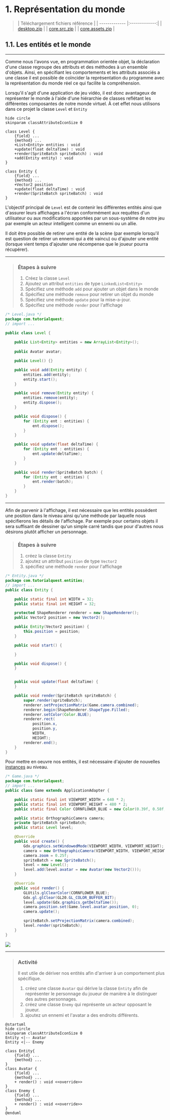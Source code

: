 # 1. Représentation du monde
> | Téléchargement fichiers référence |
> | ------------- |:-------------:|
> | <a href="./resources/part-initial/desktop.zip" download>desktop.zip</a> |
> | <a href="./resources/part-initial/core.src.zip" download>core.src.zip</a> |
> | <a href="./resources/part-initial/core.assets.zip" download>core.assets.zip</a> |

## 1.1. Les entités et le monde
---
Comme nous l'avons vue, en programmation orientée objet, la déclaration d'une classe regroupe des attributs et des méthodes à un ensemble d'objets. Ainsi, en spécifiant les comportements et les attributs associés a une classe il est possible de coïncider la représentation du programme avec la représentation du monde réel ce qui facilite la compréhension.

Lorsqu'il s'agit d'une application de jeu vidéo, il est donc avantageux de représenter le monde à l'aide d'une hiérarchie de classes reflétant les différentes composantes de notre monde virtuel. À cet effet nous utilisons dans ce projet la classe `Level` et `Entity`

```plantuml
hide circle
skinparam classAttributeIconSize 0

class Level {
    {field} ...
    {method} ...
    +List<Entity> entities : void
    +update(float deltaTime) : void
    +render(SpriteBatch spriteBatch) : void
    +add(Entity entity) : void
}

class Entity {
    {field} ...
    {method} ...
    +Vector2 position
    +update(float deltaTime) : void
    +render(SpriteBatch spriteBatch) : void
}
```
L'objectif principal de `Level` est de contenir les différentes entités ainsi que d'assurer leurs affichages a l'écran conformément aux requêtes d'un utilisateur ou aux modifications apportées par un sous-système de notre jeu par exemple un acteur intelligent comme un ennemi ou un allie.

Il doit être possible de retirer une entité de la scène (par exemple lorsqu'il est question de retirer un ennemi qui a été vaincu) ou d'ajouter une entité (lorsque vient temps d'ajouter une récompense que le joueur pourra récupérer).

---
> ### Étapes à suivre
> 1. Créez la classe `Level`
> 2. Ajoutez un attribut `entities` de type `LinkedList<Entity>`
> 3. Spécifiez une méthode `add` pour ajouter un objet dans le monde
> 4. Spécifiez une méthode `remove` pour retirer un objet du monde
> 5. Spécifiez une méthode `update` pour la mise-a-jour.
> 6. Spécifiez une méthode `render` pour l'affichage

```java
/* Level.java */
package com.tutorialquest;
// import ...

public class Level {
    
    public List<Entity> entities = new ArrayList<Entity>();
    
    public Avatar avatar;

    public Level() {}

    public void add(Entity entity) {
        entities.add(entity);
        entity.start();
    }

    public void remove(Entity entity) {
        entities.remove(entity);
        entity.dispose();
    }

    public void dispose() {
        for (Entity ent : entities) {
            ent.dispose();
        }
    }

    public void update(float deltaTime) {
        for (Entity ent : entities) {
            ent.update(deltaTime);
        }
    }

    public void render(SpriteBatch batch) {
        for (Entity ent : entities) {
            ent.render(batch);
        }
    }
}


```
---
Afin de parvenir à l'affichage, il est nécessaire que les entités possèdent une position dans le niveau ainsi qu'une méthode par laquelle nous spécifierons les détails de l'affichage. Par exemple pour certains objets il sera suffisant de dessiner qu'un simple carré tandis que pour d'autres nous désirons plutôt afficher un personnage.

> ### Étapes à suivre
> 1. créez la classe `Entity`
> 2. ajoutez un attribut `position` de type `Vector2`
> 3. spécifiez une méthode `render` pour l'affichage

```java
/* Entity.java */
package com.tutorialquest.entities;
// import ...
public class Entity {

    public static final int WIDTH = 32;
    public static final int HEIGHT = 32;

    protected ShapeRenderer renderer = new ShapeRenderer();
    public Vector2 position = new Vector2();

    public Entity(Vector2 position) {
        this.position = position;
    }

    public void start() {

    }

    public void dispose() {
    }


    public void update(float deltaTime) {
    }

    public void render(SpriteBatch spriteBatch) {
        super.render(spriteBatch);
        renderer.setProjectionMatrix(Game.camera.combined);
        renderer.begin(ShapeRenderer.ShapeType.Filled);
        renderer.setColor(Color.BLUE);
        renderer.rect(
            position.x,
            position.y,
            WIDTH,
            HEIGHT);
        renderer.end();
    }
}

```

Pour mettre en oeuvre nos entités, il est nécessaire d'ajouter de nouvelles [instances](../glossary/glossary.md#Instance) au niveau.

```java 
/* Game.java */
package com.tutorialquest;
// import ...
public class Game extends ApplicationAdapter {

    public static final int VIEWPORT_WIDTH = 640 * 2;
    public static final int VIEWPORT_HEIGHT = 480 * 2;
    public static final Color CORNFLOWER_BLUE = new Color(0.39f, 0.58f, 0.92f, 1);

    public static OrthographicCamera camera;
    private SpriteBatch spriteBatch;
    public static Level level;

    @Override
    public void create() {
        Gdx.graphics.setWindowedMode(VIEWPORT_WIDTH, VIEWPORT_HEIGHT);
        camera = new OrthographicCamera(VIEWPORT_WIDTH, VIEWPORT_HEIGHT);
        camera.zoom = 0.25f;
        spriteBatch = new SpriteBatch();
        level = new Level();
        level.add(level.avatar = new Avatar(new Vector2()));
    }

    @Override
    public void render() {
        GLUtils.glClearColor(CORNFLOWER_BLUE);
        Gdx.gl.glClear(GL20.GL_COLOR_BUFFER_BIT);
        level.update(Gdx.graphics.getDeltaTime());
        camera.position.set(Game.level.avatar.position, 0);
        camera.update();

        spriteBatch.setProjectionMatrix(camera.combined);
        level.render(spriteBatch);
    }
}
```

![](./resources/simple-scene-1.png) 

---
> ### Activité
> Il est utile de dériver nos entités afin d'arriver à un comportement plus spécifique.
> 1. créez une classe `Avatar` qui dérive la classe `Entity` afin de représenter le personnage du joueur de manière à le distinguer des autres personnages.
> 2. créez une classe `Enemy` qui représente un acteur opposant le joueur.
> 3. ajoutez un ennemi et l'avatar a des endroits différents.

```plantuml
@startuml
hide circle
skinparam classAttributeIconSize 0
Entity <|-- Avatar 
Entity <|-- Enemy 

class Entity{
    {field} ...
    {method} ...
}
class Avatar {
    {field} ...
    {method} ...
    + render() : void <<override>>
}
class Enemy {
    {field} ...
    {method} ...
    + render() : void <<override>>    
}
@enduml
```